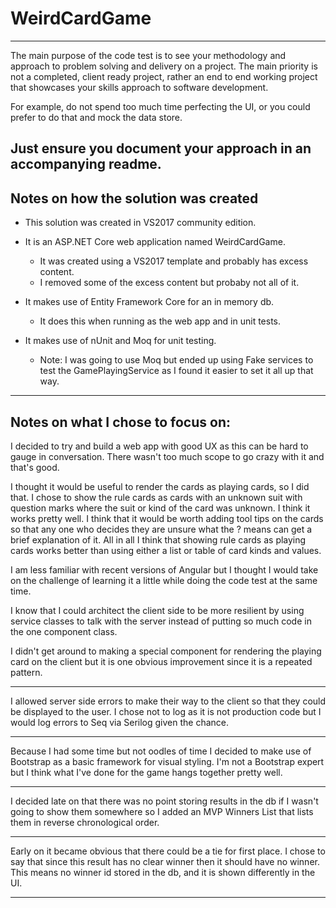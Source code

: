 # WeirdCardGame

--------------------------------------------------------------------------------
The main purpose of the code test is to see your methodology and approach to
problem solving and delivery on a project. The main priority is not a completed,
client ready project, rather an end to end working project that showcases your
skills approach to software development.

For example, do not spend too much time perfecting the UI, or you could prefer
to do that and mock the data store.

Just ensure you document your approach in an accompanying readme.
--------------------------------------------------------------------------------

Notes on how the solution was created
--------------------------------------------------------------------------------
- This solution was created in VS2017 community edition.

- It is an ASP.NET Core web application named WeirdCardGame.
	- It was created using a VS2017 template and probably has excess content.
	- I removed some of the excess content but probaby not all of it.

- It makes use of Entity Framework Core for an in memory db.
	- It does this when running as the web app and in unit tests.

- It makes use of nUnit and Moq for unit testing.
	- Note: I was going to use Moq but ended up using Fake services to test the
	GamePlayingService as I found it easier to set it all up that way.
--------------------------------------------------------------------------------

Notes on what I chose to focus on:
--------------------------------------------------------------------------------
I decided to try and build a web app with good UX as this can be hard to gauge
in conversation. There wasn't too much scope to go crazy with it and that's good.

I thought it would be useful to render the cards as playing cards, so I did that.
I chose to show the rule cards as cards with an unknown suit with question marks
where the suit or kind of the card was unknown. I think it works pretty well. I
think that it would be worth adding tool tips on the cards so that any one who
decides they are unsure what the ? means can get a brief explanation of it. All
in all I think that showing rule cards as playing cards works better than using
either a list or table of card kinds and values.

I am less familiar with recent versions of Angular but I thought I would take on
the challenge of learning it a little while doing the code test at the same time.

I know that I could architect the client side to be more resilient by using
service classes to talk with the server instead of putting so much code in the
one component class.

I didn't get around to making a special component for rendering the playing card
on the client but it is one obvious improvement since it is a repeated pattern.

****
I allowed server side errors to make their way to the client so that they could
be displayed to the user. I chose not to log as it is not production code but I
would log errors to Seq via Serilog given the chance.

****
Because I had some time but not oodles of time I decided to make use of Bootstrap
as a basic framework for visual styling. I'm not a Bootstrap expert but I think
what I've done for the game hangs together pretty well.

****
I decided late on that there was no point storing results in the db if I wasn't
going to show them somewhere so I added an MVP Winners List that lists them in
reverse chronological order.

****
Early on it became obvious that there could be a tie for first place. I chose
to say that since this result has no clear winner then it should have no winner.
This means no winner id stored in the db, and it is shown differently in the UI.

--------------------------------------------------------------------------------
